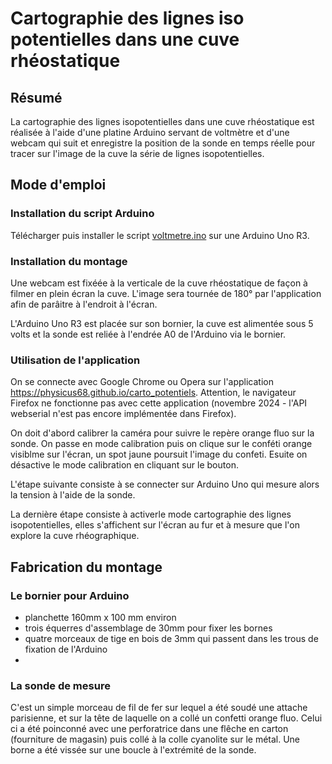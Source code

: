 # Cartographie des lignes iso potentielles dans une cuve rhéostatique
## Résumé
La cartographie des lignes isopotentielles dans une cuve rhéostatique est réalisée à l'aide d'une platine Arduino servant de voltmètre et d'une webcam qui suit et enregistre la position de la sonde en temps réelle pour tracer sur l'image de la cuve la série de lignes isopotentielles. 
## Mode d'emploi
### Installation du script Arduino 
Télécharger puis installer le script [voltmetre.ino](https://github.com/physicus68/carto_potentiels/blob/main/arduino/voltmetre/voltmetre.ino) sur une Arduino Uno R3.
### Installation du montage
Une webcam est fixéée à la verticale de la cuve rhéostatique de façon à filmer en plein écran la cuve. L'image sera tournée de 180° par l'application afin de parâitre à l'endroit à l'écran.

L'Arduino Uno R3 est placée sur son bornier, la cuve est alimentée sous 5 volts et la sonde est reliée à l'endrée A0 de l'Arduino via le bornier.
### Utilisation de l'application
On se connecte avec Google Chrome ou Opera sur l'application https://physicus68.github.io/carto_potentiels. Attention, le navigateur Firefox ne fonctionne pas avec cette application (novembre 2024 - l'API webserial n'est pas encore implémentée dans Firefox).

On doit d'abord calibrer la caméra pour suivre le repère orange fluo sur la sonde. On passe en mode calibration puis on clique sur le conféti orange visiblme sur l'écran, un spot jaune poursuit l'image du confeti. Esuite on désactive le mode calibration en cliquant sur le bouton.

L'étape suivante consiste à se connecter sur Arduino Uno qui mesure alors la tension à l'aide de la sonde.

La dernière étape consiste à activerle mode cartographie des lignes isopotentielles, elles s'affichent sur l'écran au fur et à mesure que l'on explore la cuve rhéographique.

## Fabrication du montage
### Le bornier pour Arduino
- planchette 160mm x 100 mm environ
- trois équerres d'assemblage de 30mm pour fixer les bornes
- quatre morceaux de tige en bois de 3mm qui passent dans les trous de fixation de l'Arduino
- 
### La sonde de mesure
C'est un simple morceau de fil de fer sur lequel a été soudé une attache parisienne, et sur la tête de laquelle on a collé un confetti  orange fluo. Celui ci a été poinconné avec une perforatrice dans une flêche en carton (fourniture de magasin) puis collé à la colle cyanolite sur le métal.
Une borne a été vissée sur une boucle à l'extrémité de la sonde.

